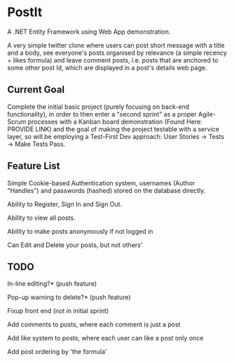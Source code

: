 # PostIt
A .NET Entity Framework using Web App demonstration.

A very simple twitter clone where users can post short message with a title and a body, see everyone's posts organised by relevance (a simple recency + likes formula) and leave comment posts, i.e. posts that are anchored to some other post Id, which are displayed in a post's details web page.

## Current Goal
Complete the initial basic project (purely focusing on back-end functionality), in order to then enter a "second sprint" as a proper Agile-Scrum processes with a Kanban board demonstration (Found Here: PROVIDE LINK) and the goal of making the project testable with a service layer, so will be employing a Test-First Dev approach: User Stories -> Tests -> Make Tests Pass.

## Feature List
Simple Cookie-based Authentication system, usernames (Author "Handles") and passwords (hashed) stored on the database directly.

Ability to Register, Sign In and Sign Out.

Ability to view all posts.

Ability to make posts anonymously if not logged in

Can Edit and Delete your posts, but not others'

## TODO

In-line editing?* (push feature)

Pop-up warning to delete?* (push feature)

Fixup front end (not in initial sprint)

Add comments to posts, where each comment is just a post

Add like system to posts, where each user can like a post only once

Add post ordering by 'the formula'